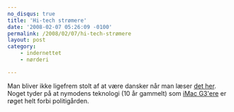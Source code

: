 ```yaml
---
no_disqus: true
title: 'Hi-tech strømere'
date: '2008-02-07 05:26:09 -0100'
permalink: /2008/02/07/hi-tech-strømere
layout: post
category:
    - indernettet
    - nørderi

---
```

Man bliver ikke ligefrem stolt af at være dansker når man læser [det her](http://rottenindenmark.vox.com/library/post/somethine-about-cops.html). Noget tyder på at nymodens teknologi (10 år gammelt) som [iMac G3'ere](http://en.wikipedia.org/wiki/IMac_G3) er røget helt forbi politigården.
